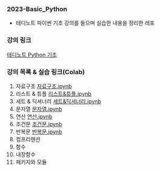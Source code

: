 ### 2023-Basic_Python

* 테디노트 파이썬 기초 강의를 들으며 실습한 내용을 정리한 레포
  
### 강의 링크
[테디노트 Python 기초](https://www.youtube.com/watch?v=dpwTOQri42s)

### 강의 목록 & 실습 링크(Colab)

01. 자료구조 [자료구조.ipynb](https://github.com/gimbabheaven/2023-Basic_Python/blob/master/01_%ED%8C%8C%EC%9D%B4%EC%8D%AC_%EC%9E%90%EB%A3%8C%EA%B5%AC%EC%A1%B0.ipynb)
02. 리스트 & 튜플 [리스트&튜플.ipynb](https://github.com/gimbabheaven/2023-Basic_Python/blob/master/02_%ED%8C%8C%EC%9D%B4%EC%8D%AC_%EB%A6%AC%EC%8A%A4%ED%8A%B8_%ED%8A%9C%ED%94%8C.ipynb)
03. 세트 & 딕셔너리 [세트&딕셔너리.ipynb](https://github.com/gimbabheaven/2023-Basic_Python/blob/master/03_%ED%8C%8C%EC%9D%B4%EC%8D%AC_%EC%84%B8%ED%8A%B8_%EB%94%95%EC%85%94%EB%84%88%EB%A6%AC.ipynb)
04. 문자열 [문자열.ipynb](https://github.com/gimbabheaven/2023-Basic_Python/blob/master/04_%ED%8C%8C%EC%9D%B4%EC%8D%AC_%EB%AC%B8%EC%9E%90%EC%97%B4.ipynb)
05. 연산 [연산.ipynb](https://github.com/gimbabheaven/2023-Basic_Python/blob/master/05_%ED%8C%8C%EC%9D%B4%EC%8D%AC_%EC%97%B0%EC%82%B0.ipynb) 
06. 조건문 [조건문.ipynb](https://github.com/gimbabheaven/2023-Basic_Python/blob/master/06_%ED%8C%8C%EC%9D%B4%EC%8D%AC_%EB%B9%84%EA%B5%90_%EB%85%BC%EB%A6%AC_%EC%82%BC%ED%95%AD%EC%97%B0%EC%82%B0%EC%9E%90_%EC%A1%B0%EA%B1%B4%EB%AC%B8.ipynb)
07. 반복문 [반복문.ipynb](https://github.com/gimbabheaven/2023-Basic_Python/blob/master/07_%ED%8C%8C%EC%9D%B4%EC%8D%AC_%EB%B0%98%EB%B3%B5%EB%AC%B8.ipynb)
08. 컴프리헨션 
09. 함수 
10. 내장함수 
11. 패키지와 모듈 

